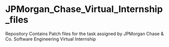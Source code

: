 # JPMorgan_Chase_Virtual_Internship_files
Repository Contains Patch files for the task assigned by JPMorgan Chase & Co. Software Engineering Virtual Internship

